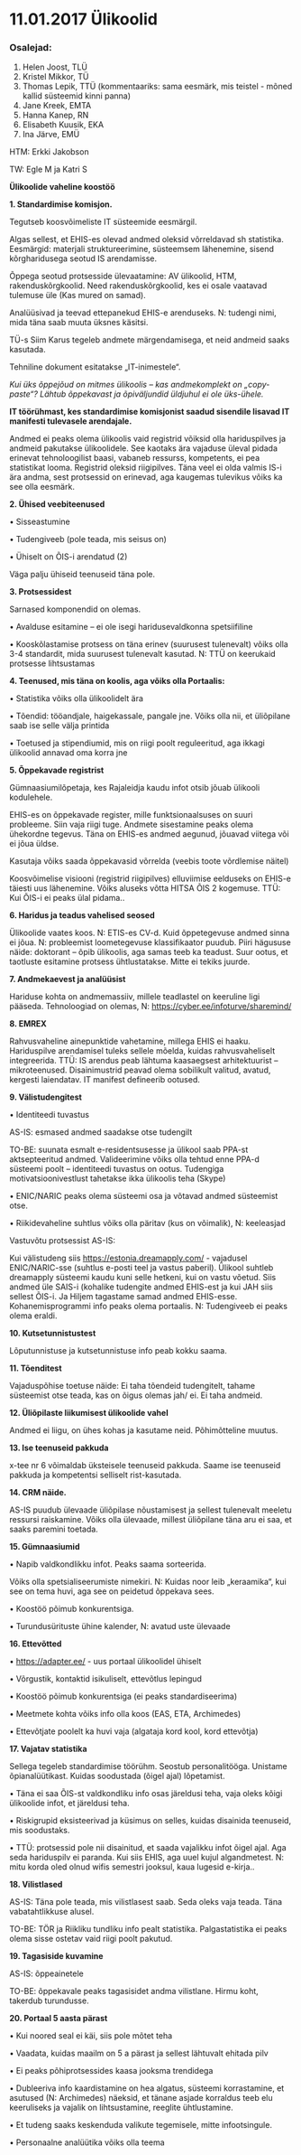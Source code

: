 
# 11.01.2017 Ülikoolid

### Osalejad:
1.	Helen Joost, TLÜ
2.	Kristel Mikkor, TÜ
3.	Thomas Lepik, TTÜ (kommentaariks: sama eesmärk, mis teistel - mõned kallid süsteemid kinni panna)
4.	Jane Kreek, EMTA
5.	Hanna Kanep, RN
6.	Elisabeth Kuusik, EKA 
7.	Ina Järve, EMÜ

HTM: Erkki Jakobson

TW: Egle M ja Katri S

**Ülikoolide vaheline koostöö**

**1. Standardimise komisjon.**

Tegutseb koosvõimeliste IT süsteemide eesmärgil.

Algas sellest, et EHIS-es olevad andmed oleksid võrreldavad sh statistika. Eesmärgid: materjali struktureerimine, süsteemsem lähenemine, sisend kõrgharidusega seotud IS arendamisse.

Õppega seotud protsesside ülevaatamine: AV ülikoolid, HTM, rakenduskõrgkoolid. Need rakenduskõrgkoolid, kes ei osale vaatavad tulemuse üle (Kas mured on samad).

Analüüsivad ja teevad ettepanekud EHIS-e arenduseks.
N: tudengi nimi, mida täna saab muuta üksnes käsitsi.

TÜ-s Siim Karus tegeleb andmete märgendamisega, et neid andmeid saaks kasutada.

Tehniline dokument esitatakse „IT-inimestele“.

*Kui üks õppejõud on mitmes ülikoolis – kas andmekomplekt on „copy-paste“? Lähtub õppekavast ja õpiväljundid üldjuhul ei ole üks-ühele.*

**IT töörühmast, kes standardimise komisjonist saadud sisendile lisavad IT manifesti tulevasele arendajale.**

Andmed ei peaks olema ülikoolis vaid registrid võiksid olla hariduspilves ja andmeid pakutakse ülikoolidele. See kaotaks ära vajaduse üleval pidada erinevat tehnoloogilist baasi, vabaneb ressurss, kompetents, ei pea statistikat looma. Registrid oleksid riigipilves. Täna veel ei olda valmis IS-i ära andma, sest protsessid on erinevad, aga kaugemas tulevikus võiks ka see olla eesmärk.

**2. Ühised veebiteenused**

•	Sisseastumine

•	Tudengiveeb (pole teada, mis seisus on)

•	Ühiselt on ÕIS-i arendatud (2)

Väga palju ühiseid teenuseid täna pole.

**3. Protsessidest**

Sarnased komponendid on olemas.

•	Avalduse esitamine – ei ole isegi haridusevaldkonna spetsiifiline

•	Kooskõlastamise protsess on täna erinev (suurusest tulenevalt) võiks olla 3-4 standardit, mida suurusest tulenevalt kasutad.
N: TTÜ on keerukaid protsesse lihtsustamas

**4. Teenused, mis täna on koolis, aga võiks olla Portaalis:**

•	Statistika võiks olla ülikoolidelt ära

•	Tõendid: tööandjale, haigekassale, pangale jne. Võiks olla nii, et üliõpilane saab ise selle välja printida

•	Toetused ja stipendiumid, mis on riigi poolt reguleeritud, aga ikkagi ülikoolid annavad oma korra jne

**5. Õppekavade registrist**

Gümnaasiumilõpetaja, kes Rajaleidja kaudu infot otsib jõuab ülikooli kodulehele.

EHIS-es on õppekavade register, mille funktsionaalsuses on suuri probleeme.
Siin vaja riigi tuge. Andmete sisestamine peaks olema ühekordne tegevus.
Täna on EHIS-es andmed aegunud, jõuavad viitega või ei jõua üldse.

Kasutaja võiks saada õppekavasid võrrelda (veebis toote võrdlemise näitel)

Koosvõimelise visiooni (registrid riigipilves) elluviimise eelduseks on EHIS-e täiesti uus lähenemine.
Võiks  aluseks võtta HITSA ÕIS 2 kogemuse.
TTÜ: Kui ÕIS-i ei peaks ülal pidama.. 

**6. Haridus ja teadus vahelised seosed**

Ülikoolide vaates koos. N: ETIS-es CV-d. Kuid õppetegevuse andmed sinna ei jõua. N: probleemist loometegevuse klassifikaator puudub. Piiri hägususe näide: doktorant – õpib ülikoolis, aga samas teeb ka teadust.
Suur ootus, et taotluste esitamine protsess ühtlustatakse. Mitte ei tekiks juurde.

**7. Andmekaevest ja analüüsist**

Hariduse kohta on andmemassiiv, millele teadlastel on keeruline ligi pääseda.
Tehnoloogiad on olemas, N: https://cyber.ee/infoturve/sharemind/

**8. EMREX**

Rahvusvaheline ainepunktide vahetamine, millega EHIS ei haaku. Hariduspilve arendamisel tuleks sellele mõelda, kuidas rahvusvaheliselt integreerida.
TTÜ: IS arendus peab lähtuma kaasaegsest arhitektuurist – mikroteenused. Disainimustrid peavad olema sobilikult valitud, avatud, kergesti laiendatav. IT manifest defineerib ootused.

**9. Välistudengitest**

•	Identiteedi tuvastus

AS-IS: esmased andmed saadakse otse tudengilt

TO-BE: suunata esmalt e-residentsusesse ja ülikool saab PPA-st aktsepteeritud andmed.
Valideerimine võiks olla tehtud enne PPA-d süsteemi poolt – identiteedi tuvastus on ootus. Tudengiga motivatsioonivestlust tahetakse ikka ülikoolis teha (Skype)

•	ENIC/NARIC peaks olema süsteemi osa ja võtavad andmed süsteemist otse.

•	Riikidevaheline suhtlus võiks olla päritav (kus on võimalik), N: keeleasjad

Vastuvõtu protsessist AS-IS:

Kui välistudeng siis https://estonia.dreamapply.com/ - vajadusel ENIC/NARIC-sse (suhtlus e-posti teel ja vastus paberil).
Ülikool suhtleb dreamapply süsteemi kaudu kuni selle hetkeni, kui on vastu võetud. Siis andmed üle SAIS-i (kohalike tudengite andmed EHIS-est ja kui JAH siis sellest ÕIS-i. Ja Hiljem tagastame samad andmed EHIS-esse.
Kohanemisprogrammi info peaks olema portaalis. N: Tudengiveeb ei peaks olema eraldi.

**10. Kutsetunnistustest**

Lõputunnistuse ja kutsetunnistuse info peab kokku saama.

**11. Tõenditest**

Vajaduspõhise toetuse näide:
Ei taha tõendeid tudengitelt, tahame süsteemist otse teada, kas on õigus olemas jah/ ei. Ei taha andmeid.

**12. Üliõpilaste liikumisest ülikoolide vahel**

Andmed ei liigu, on ühes kohas ja kasutame neid. Põhimõtteline muutus. 

**13. Ise teenuseid pakkuda**

x-tee nr 6 võimaldab üksteisele teenuseid pakkuda. Saame ise teenuseid pakkuda ja kompetentsi selliselt rist-kasutada.

**14. CRM näide.**

AS-IS puudub ülevaade üliõpilase nõustamisest ja sellest tulenevalt meeletu ressursi raiskamine. Võiks olla ülevaade, millest üliõpilane täna aru ei saa, et saaks paremini toetada.

**15. Gümnaasiumid**

•	Napib valdkondlikku infot. Peaks saama sorteerida.

Võiks olla spetsialiseerumiste nimekiri. N: Kuidas noor leib „keraamika“, kui see on tema huvi, aga see on peidetud õppekava sees.

•	Koostöö põimub konkurentsiga.

•	Turundusürituste ühine kalender, N: avatud uste ülevaade

**16. Ettevõtted**

•	https://adapter.ee/ - uus portaal ülikoolidel ühiselt

•	Võrgustik, kontaktid isikuliselt, ettevõtlus lepingud

•	Koostöö põimub konkurentsiga (ei peaks standardiseerima)

•	Meetmete kohta võiks info olla koos (EAS, ETA, Archimedes)

•	Ettevõtjate poolelt ka huvi vaja (algataja kord kool, kord ettevõtja)

**17. Vajatav statistika**

Sellega tegeleb standardimise töörühm. Seostub personalitööga.
Unistame õpianalüütikast. Kuidas soodustada (õigel ajal) lõpetamist.

•	Täna ei saa ÕIS-st valdkondliku info osas järeldusi teha, vaja oleks kõigi ülikoolide infot, et järeldusi teha.

•	Riskigrupid eksisteerivad ja küsimus on selles, kuidas disainida teenuseid, mis soodustaks.

•	TTÜ: protsessid pole nii disainitud, et saada vajalikku infot õigel ajal. Aga seda hariduspilv ei paranda. Kui siis EHIS, aga uuel kujul algandmetest. N: mitu korda oled olnud wifis semestri jooksul, kaua lugesid e-kirja..

**18. Vilistlased**

AS-IS: Täna pole teada, mis vilistlasest saab. Seda oleks vaja teada. Täna vabatahtlikkuse alusel.

TO-BE: TÖR ja Riikliku tundliku info pealt statistika.
Palgastatistika ei peaks olema sisse ostetav vaid riigi poolt pakutud.

**19. Tagasiside kuvamine**

AS-IS: õppeainetele

TO-BE: õppekavale peaks tagasisidet andma vilistlane.
Hirmu koht, takerdub turundusse.

**20. Portaal 5 aasta pärast**

•	Kui noored seal ei käi, siis pole mõtet teha

•	Vaadata, kuidas maailm on 5 a pärast ja sellest lähtuvalt ehitada pilv

•	Ei peaks põhiprotsessides kaasa jooksma trendidega

•	Dubleeriva info kaardistamine on hea algatus, süsteemi korrastamine, et asutused (N: Archimedes) näeksid, et tänane asjade korraldus teeb elu keeruliseks ja vajalik on lihtsustamine, reeglite ühtlustamine.

•	Et tudeng saaks keskenduda valikute tegemisele, mitte infootsingule.

•	Personaalne analüütika võiks olla teema
